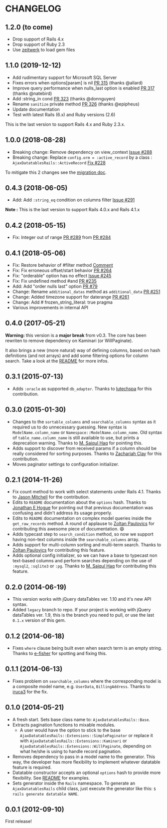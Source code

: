 # CHANGELOG

## 1.2.0 (to come)

* Drop support of Rails 4.x
* Drop support of Ruby 2.3
* Use [zeitwerk](https://github.com/fxn/zeitwerk) to load gem files

## 1.1.0 (2019-12-12)

* Add rudimentary support for Microsoft SQL Server
* Fixes errors when options[param] is nil [PR 315](https://github.com/jbox-web/ajax-datatables-rails/pull/315) (thanks @allard)
* Improve query performance when nulls_last option is enabled [PR 317](https://github.com/jbox-web/ajax-datatables-rails/pull/317) (thanks @natebird)
* Add :string_in cond [PR 323](https://github.com/jbox-web/ajax-datatables-rails/pull/323) (thanks @donnguyen)
* Rename `sanitize` private method [PR 326](https://github.com/jbox-web/ajax-datatables-rails/pull/326) (thanks @epipheus)
* Update documentation
* Test with latest Rails (6.x) and Ruby versions (2.6)

This is the last version to support Rails 4.x and Ruby 2.3.x.

## 1.0.0 (2018-08-28)

* Breaking change: Remove dependency on view_context [Issue #288](https://github.com/jbox-web/ajax-datatables-rails/issues/288)
* Breaking change: Replace `config.orm = :active_record` by a class : `AjaxDatatablesRails::ActiveRecord` [Fix #228](https://github.com/jbox-web/ajax-datatables-rails/issues/228)

To mitigate this 2 changes see the [migration doc](/doc/migrate.md).

## 0.4.3 (2018-06-05)

* Add: Add `:string_eq` condition on columns filter [Issue #291](https://github.com/jbox-web/ajax-datatables-rails/issues/291)

**Note :** This is the last version to support Rails 4.0.x and Rails 4.1.x

## 0.4.2 (2018-05-15)

* Fix: Integer out of range [PR #289](https://github.com/jbox-web/ajax-datatables-rails/pull/289) from [PR #284](https://github.com/jbox-web/ajax-datatables-rails/pull/284)

## 0.4.1 (2018-05-06)

* Fix: Restore behavior of #filter method [Comment](https://github.com/jbox-web/ajax-datatables-rails/commit/07795fd26849ff1b3b567f4ce967f722907a45be#comments)
* Fix: Fix erroneous offset/start behavior [PR #264](https://github.com/jbox-web/ajax-datatables-rails/pull/264)
* Fix: "orderable" option has no effect [Issue #245](https://github.com/jbox-web/ajax-datatables-rails/issues/245)
* Fix: Fix undefined method #and [PR #235](https://github.com/jbox-web/ajax-datatables-rails/pull/235)
* Add: Add "order nulls last" option [PR #79](https://github.com/jbox-web/ajax-datatables-rails/pull/279)
* Change: Rename `additional_datas` method as `additional_data` [PR #251](https://github.com/jbox-web/ajax-datatables-rails/pull/251)
* Change: Added timezone support for daterange [PR #261](https://github.com/jbox-web/ajax-datatables-rails/pull/261)
* Change: Add # frozen_string_literal: true pragma
* Various improvements in internal API

## 0.4.0 (2017-05-21)

**Warning:** this version is a **major break** from v0.3. The core has been rewriten to remove dependency on Kaminari (or WillPaginate).

It also brings a new (more natural) way of defining columns, based on hash definitions (and not arrays) and add some filtering options for column search. Take a look at the [README](https://github.com/jbox-web/ajax-datatables-rails#customize-the-generated-datatables-class) for more infos.

## 0.3.1 (2015-07-13)
* Adds `:oracle` as supported `db_adapter`. Thanks to [lutechspa](https://github.com/lutechspa) for this contribution.

## 0.3.0 (2015-01-30)
* Changes to the `sortable_columns` and `searchable_columns` syntax as it
  required us to do unnecessary guessing. New syntax is `ModelName.column_name`
  or `Namespace::ModelName.column_name`. Old syntax of `table_name.column_name`
  is still available to use, but prints a deprecation warning. Thanks to
  [M. Saiqul Haq](https://github.com/saiqulhaq) for pointing this.
* Adds support to discover from received params if a column should be really
  considered for sorting purposes. Thanks to [Zachariah Clay](https://github.com/mebezac)
  for this contribution.
* Moves paginator settings to configuration initializer.

## 0.2.1 (2014-11-26)
* Fix count method to work with select statements under Rails 4.1. Thanks to
[Jason Mitchell](https://github.com/mitchej123) for the contribution.
* Edits to `README` documentation about the `options` hash. Thanks to
[Jonathan E Hogue](https://github.com/hoguej) for pointing out that previous
documentation was confusing and didn't address its usage properly.
* Edits to `README` documentation on complex model queries inside the
`get_raw_records` method. A round of applause to [Zoltan Paulovics](https://github.com/zpaulovics)
for contributing this awesome piece of documentation. :smile:
* Adds typecast step to `search_condition` method, so now we support having
non-text columns inside the `searchable_columns` array.
* Adds support for multi-column sorting and multi-term search. Thanks to
[Zoltan Paulovics](https://github.com/zpaulovics) for contributing this feature.
* Adds optional config initializer, so we can have a base to typecast non
text-based columns and perform searches depending on the use of `:mysql2`,
`:sqlite3` or `:pg`. Thanks to [M. Saiqul Haq](https://github.com/saiqulhaq)
for contributing this feature.

## 0.2.0 (2014-06-19)
* This version works with jQuery dataTables ver. 1.10 and it's new API syntax.
* Added `legacy` branch to repo. If your project is working with jQuery
  dataTables ver. 1.9, this is the branch you need to pull, or use the last
  `0.1.x` version of this gem.

## 0.1.2 (2014-06-18)
* Fixes `where` clause being built even when search term is an empty string.
  Thanks to [e-fisher](https://github.com/e-fisher) for spotting and fixing this.

## 0.1.1 (2014-06-13)
* Fixes problem on `searchable_columns` where the corresponding model is
a composite model name, e.g. `UserData`, `BillingAddress`.
Thanks to [iruca3](https://github.com/iruca3) for the fix.

## 0.1.0 (2014-05-21)
* A fresh start. Sets base class name to: `AjaxDatatablesRails::Base`.
* Extracts pagination functions to mixable modules.
  * A user would have the option to stick to the base
    `AjaxDatatablesRails::Extensions::SimplePaginator` or replace it with
    `AjaxDatatablesRails::Extensions::Kaminari` or
    `AjaxDatatablesRails::Extensions::WillPaginate`, depending on what he/she
    is using to handle record pagination.
* Removes dependency to pass in a model name to the generator. This way,
  the developer has more flexibility to implement whatever datatable feature is
  required.
* Datatable constructor accepts an optional `options` hash to provide
  more flexibility.
  See [README](https://github.com/antillas21/ajax-datatables-rails/blob/master/README.mds#options)
  for examples.
* Sets generator inside the `Rails` namespace. To generate an
  `AjaxDatatablesRails` child class, just execute the
  generator like this: `$ rails generate datatable NAME`.

## 0.0.1 (2012-09-10)

First release!
